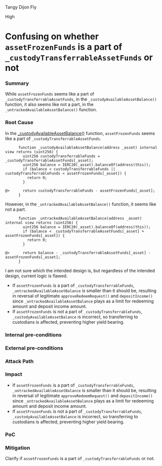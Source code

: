 Tangy Dijon Fly

High

# Confusing on whether `assetFrozenFunds` is a part of `_custodyTransferrableAssetFunds` or not

### Summary

While `assetFrozenFunds` seems like a part of `_custodyTransferrableAssetFunds`, in the `_custodyAvailableAssetBalance()` function, it also seems like not a part, in the `_untrackedAvailableAssetBalance()` function.

### Root Cause

In the [_custodyAvailableAssetBalance()](https://github.com/sherlock-audit/2025-04-aegis-op-grant/tree/main/aegis-contracts/contracts/AegisMinting.sol#L713) function, `assetFrozenFunds` seems like a part of `_custodyTransferrableAssetFunds`.

```solidity
      function _custodyAvailableAssetBalance(address _asset) internal view returns (uint256) {
        uint256 custodyTransferrableFunds = _custodyTransferrableAssetFunds[_asset];
        uint256 balance = IERC20(_asset).balanceOf(address(this));
        if (balance < custodyTransferrableFunds || custodyTransferrableFunds < assetFrozenFunds[_asset]) {
          return 0;
        }

@>      return custodyTransferrableFunds - assetFrozenFunds[_asset];
      }
```

However, in the `_untrackedAvailableAssetBalance()` function, it seems like not a part.

```solidity
      function _untrackedAvailableAssetBalance(address _asset) internal view returns (uint256) {
        uint256 balance = IERC20(_asset).balanceOf(address(this));
        if (balance < _custodyTransferrableAssetFunds[_asset] + assetFrozenFunds[_asset]) {
          return 0;
        }

@>      return balance - _custodyTransferrableAssetFunds[_asset] - assetFrozenFunds[_asset];
      }
```

I am not sure which the intended design is, but regardless of the intended design, current logic is flawed.

- If `assetFrozenFunds` is a part of `_custodyTransferrableFunds`, `_untrackedAvailableAssetBalance` is smaller than it should be, resulting in reversal of legitimate `approveRedeemRequest()` and `depositIncome()` since `_untrackedAvailableAssetBalance` plays as a limit for redeeming amount and deposit income amount.
- If `assetFrozenFunds` is not a part of `_custodyTransferrableFunds`, `_custodyAvailableAssetBalance` is incorrect, so transferring to custodians is affected, preventing higher yield bearing.

### Internal pre-conditions

### External pre-conditions

### Attack Path

### Impact

- If `assetFrozenFunds` is a part of `_custodyTransferrableFunds`, `_untrackedAvailableAssetBalance` is smaller than it should be, resulting in reversal of legitimate `approveRedeemRequest()` and `depositIncome()` since `_untrackedAvailableAssetBalance` plays as a limit for redeeming amount and deposit income amount.
- If `assetFrozenFunds` is not a part of `_custodyTransferrableFunds`, `_custodyAvailableAssetBalance` is incorrect, so transferring to custodians is affected, preventing higher yield bearing.

### PoC

### Mitigation

Clarify if `assetFrozenFunds` is a part of `_custodyTransferrableFunds` or not.